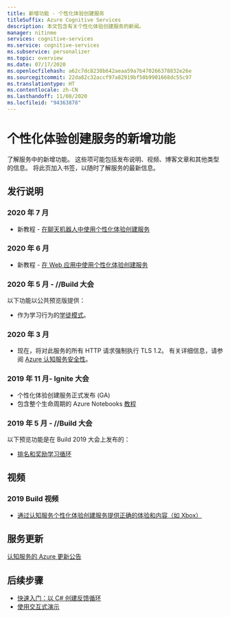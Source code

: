 ```yaml
---
title: 新增功能 - 个性化体验创建服务
titleSuffix: Azure Cognitive Services
description: 本文包含有关个性化体验创建服务的新闻。
manager: nitinme
services: cognitive-services
ms.service: cognitive-services
ms.subservice: personalizer
ms.topic: overview
ms.date: 07/17/2020
ms.openlocfilehash: a62c7dc8238b642aeaa59a7b470266378832e26e
ms.sourcegitcommit: 22da82c32accf97a82919bf50b9901668dc55c97
ms.translationtype: HT
ms.contentlocale: zh-CN
ms.lasthandoff: 11/08/2020
ms.locfileid: "94363878"
---
```

# <a name="whats-new-in-personalizer"></a>个性化体验创建服务的新增功能

了解服务中的新增功能。 这些项可能包括发布说明、视频、博客文章和其他类型的信息。 将此页加入书签，以随时了解服务的最新信息。

## <a name="release-notes"></a>发行说明

### <a name="july-2020"></a>2020 年 7 月

* 新教程 - [在聊天机器人中使用个性化体验创建服务](tutorial-use-personalizer-chat-bot.md)

### <a name="june-2020"></a>2020 年 6 月

* 新教程 - [在 Web 应用中使用个性化体验创建服务](tutorial-use-personalizer-web-app.md)

### <a name="may-2020---build-conference"></a>2020 年 5 月 - //Build 大会

以下功能以公共预览版提供：

 * 作为学习行为的[学徒模式](concept-apprentice-mode.md)。

### <a name="march-2020"></a>2020 年 3 月

* 现在，将对此服务的所有 HTTP 请求强制执行 TLS 1.2。 有关详细信息，请参阅 [Azure 认知服务安全性](../cognitive-services-security.md)。

### <a name="november-2019---ignite-conference"></a>2019 年 11 月- Ignite 大会

* 个性化体验创建服务正式发布 (GA)
* 包含整个生命周期的 Azure Notebooks [教程](tutorial-use-azure-notebook-generate-loop-data.md)

### <a name="may-2019---build-conference"></a>2019 年 5 月 - //Build 大会

以下预览功能是在 Build 2019 大会上发布的：

* [排名和奖励学习循环](what-is-personalizer.md)

## <a name="videos"></a>视频

### <a name="2019-build-videos"></a>2019 Build 视频

* [通过认知服务个性化体验创建服务提供正确的体验和内容（如 Xbox）](https://azure.microsoft.com/resources/videos/build-2019-deliver-the-right-experiences-and-content-with-cognitive-services-personalizer/)

## <a name="service-updates"></a>服务更新

[认知服务的 Azure 更新公告](https://azure.microsoft.com/updates/?product=cognitive-services)

## <a name="next-steps"></a>后续步骤

* [快速入门：以 C# 创建反馈循环](./quickstart-personalizer-sdk.md?pivots=programming-language-csharp%253fpivots%253dprogramming-language-csharp)
* [使用交互式演示](https://personalizationdemo.azurewebsites.net/)